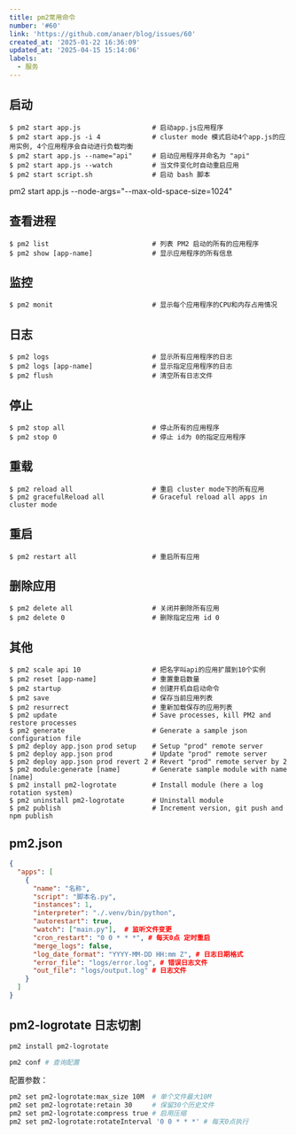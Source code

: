 ```yaml
---
title: pm2常用命令
number: '#60'
link: 'https://github.com/anaer/blog/issues/60'
created_at: '2025-01-22 16:36:09'
updated_at: '2025-04-15 15:14:06'
labels:
  - 服务
---
```

## 启动

    $ pm2 start app.js                  # 启动app.js应用程序
    $ pm2 start app.js -i 4             # cluster mode 模式启动4个app.js的应用实例, 4个应用程序会自动进行负载均衡
    $ pm2 start app.js --name="api"     # 启动应用程序并命名为 "api"
    $ pm2 start app.js --watch          # 当文件变化时自动重启应用
    $ pm2 start script.sh               # 启动 bash 脚本

pm2 start app.js --node-args="--max-old-space-size=1024"

## 查看进程

    $ pm2 list                          # 列表 PM2 启动的所有的应用程序
    $ pm2 show [app-name]               # 显示应用程序的所有信息

## 监控

    $ pm2 monit                         # 显示每个应用程序的CPU和内存占用情况

## 日志

    $ pm2 logs                          # 显示所有应用程序的日志
    $ pm2 logs [app-name]               # 显示指定应用程序的日志
    $ pm2 flush                         # 清空所有日志文件

## 停止

    $ pm2 stop all                      # 停止所有的应用程序
    $ pm2 stop 0                        # 停止 id为 0的指定应用程序

## 重载

    $ pm2 reload all                    # 重启 cluster mode下的所有应用
    $ pm2 gracefulReload all            # Graceful reload all apps in cluster mode

## 重启

    $ pm2 restart all                   # 重启所有应用

## 删除应用

    $ pm2 delete all                    # 关闭并删除所有应用
    $ pm2 delete 0                      # 删除指定应用 id 0

## 其他

    $ pm2 scale api 10                  # 把名字叫api的应用扩展到10个实例
    $ pm2 reset [app-name]              # 重置重启数量
    $ pm2 startup                       # 创建开机自启动命令
    $ pm2 save                          # 保存当前应用列表
    $ pm2 resurrect                     # 重新加载保存的应用列表
    $ pm2 update                        # Save processes, kill PM2 and restore processes
    $ pm2 generate                      # Generate a sample json configuration file
    $ pm2 deploy app.json prod setup    # Setup "prod" remote server
    $ pm2 deploy app.json prod          # Update "prod" remote server
    $ pm2 deploy app.json prod revert 2 # Revert "prod" remote server by 2
    $ pm2 module:generate [name]        # Generate sample module with name [name]
    $ pm2 install pm2-logrotate         # Install module (here a log rotation system)
    $ pm2 uninstall pm2-logrotate       # Uninstall module
    $ pm2 publish                       # Increment version, git push and npm publish


## pm2.json

```json
{
  "apps": [
    {
      "name": "名称",
      "script": "脚本名.py",
      "instances": 1,
      "interpreter": "./.venv/bin/python",
      "autorestart": true,
      "watch": ["main.py"],  # 监听文件变更
      "cron_restart": "0 0 * * *", # 每天0点 定时重启
      "merge_logs": false,
      "log_date_format": "YYYY-MM-DD HH:mm Z", # 日志日期格式
      "error_file": "logs/error.log", # 错误日志文件
      "out_file": "logs/output.log" # 日志文件
    }
  ]
}
```

## pm2-logrotate 日志切割
```sh
pm2 install pm2-logrotate
```

```sh
pm2 conf # 查询配置
```

配置参数：
```sh
pm2 set pm2-logrotate:max_size 10M  # 单个文件最大10M
pm2 set pm2-logrotate:retain 30     # 保留30个历史文件
pm2 set pm2-logrotate:compress true # 启用压缩
pm2 set pm2-logrotate:rotateInterval '0 0 * * *' # 每天0点执行
```
